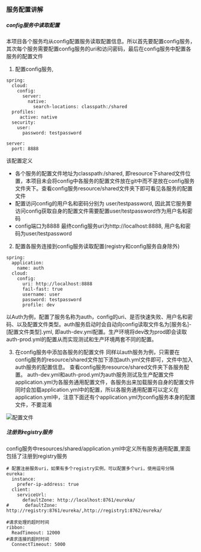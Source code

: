 ### 服务配置讲解
##### config服务中读取配置
本项目各个服务均从config配置服务读取配置信息。所以首先要配置config服务，其次每个服务需要配置config服务的uri和访问密码，最后在config服务中配置各服务的配置文件
1. 配置config服务, 

```
spring:
  cloud:
    config:
      server:
        native:
          search-locations: classpath:/shared
  profiles:
     active: native
  security:
    user:
      password: testpassword

server:
  port: 8888
```
该配置定义
- 各个服务的配置文件地址为classpath:/shared, 即resource下shared文件位置，本项目未会将config中各服务的配置文件放在git中而不是放在config服务文件夹下。查看config服务resource/shared文件夹下即可看见各服务的配置文件
- 配置访问config的用户名和密码分别为 user/testpassword, 因此其它服务要访问config获取自身的配置文件需要配置user/testpassword作为用户名和密码
- config端口为8888
最终config服务uri为http://localhost:8888, 用户名和密码为user/testpassword
2. 配置各服务连接到config服务读取配置(registry和config服务自身除外)
```
spring:
  application:
    name: auth
  cloud:
    config:
      uri: http://localhost:8888
      fail-fast: true
      username: user
      password: testpassword
      profile: dev
```
以Auth为例，配置了服务名称为auth，config的uri、是否快速失败、用户名和密码、以及配置文件类型。auth服务启动时会自动向config读取文件名为[服务名]-[配置文件类型].yml, 即auth-dev.yml配置。生产环境将dev改为prod即会读取auth-prod.yml的配置从而实现测试和生产环境两套不同的配置。

3. 在config服务中添加各服务的配置文件
同样以auth服务为例，只需要在config服务的resource/shared文件加下添加auth.yml文件即可，文件中加入auth服务的配置信息。
查看config服务resource/shared文件夹下各服务配置。
auth-dev.yml和auth-prod.yml为auth服务测试及生产配置文件
application.yml为各服务通用配置文件，各服务出来加载服务自身的配置文件同时会加载application.yml中的配置，所以各服务通用配置可以定义在application.yml中，注意下面还有个application.yml为config服务本身的配置文件，不要混淆

![配置文件](https://images.gitee.com/uploads/images/2019/1218/190947_c0bc8f28_804916.png "屏幕截图.png")

##### 注册到registry服务

config服务中resources/shared/application.yml中定义所有服务通用配置,里面包括了注册到registry服务
```
# 配置注册服务uri，如果有多个registry实例，可以配置多个uri，使用逗号分隔
eureka:
  instance:
    prefer-ip-address: true
  client:
    serviceUrl:
      defaultZone: http://localhost:8761/eureka/
#      defaultZone: http://registry:8761/eureka/,http://registry1:8762/eureka/

#请求处理的超时时间
ribbon:
  ReadTimeout: 12000
#请求连接的超时时间
  ConnectTimeout: 5000
```
